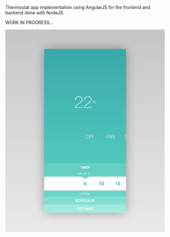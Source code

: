 Thermostat app implementation using AngularJS for the frontend and backend done with NodeJS.

WORK IN PROGRESS...

![Tstat Angular Screenshot](https://github.com/marschr/tstat-angular/raw/master/tstat-webangular.png)